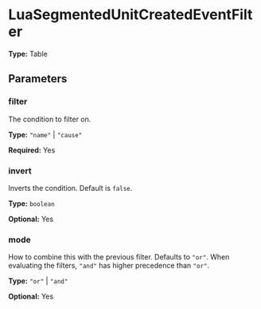 # LuaSegmentedUnitCreatedEventFilter

**Type:** Table

## Parameters

### filter

The condition to filter on.

**Type:** `"name"` | `"cause"`

**Required:** Yes

### invert

Inverts the condition. Default is `false`.

**Type:** `boolean`

**Optional:** Yes

### mode

How to combine this with the previous filter. Defaults to `"or"`. When evaluating the filters, `"and"` has higher precedence than `"or"`.

**Type:** `"or"` | `"and"`

**Optional:** Yes

